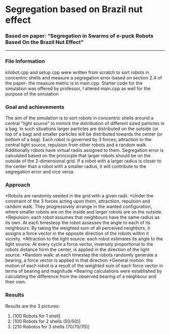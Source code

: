 # Segregation based on Brazil nut effect
### Based on paper: “Segregation in Swarms of e-puck Robots Based On the Brazil Nut Effect"
---
### File Information
kilobot.cpp and setup.cpp were written from scratch to sort robots in concentric shells and measure a segregation error-based on section 2.4 of the paper- the measure metric is in main.cpp.
Starter code for the simulation was offered by professor, I altered main.cpp as well for the purpose of the simulation

### Goal and achievements
The aim of the simulation is to sort robots in concentric shells around a central "light source" to mimick the distribution of different sized particles in a bag. In such situations larger particles are distributed on the outside (or top of a bag) and smaller particles will be distributed towards the center (or bottom of a bag). 
Each robot is governed by 3 forces, attraction to the central light source, repulsion from other robots and a random walk. Additionally robots have virtual radiis assigned to them. 
Segregation error is calculated based on the princicple that larger robots should be on the outside of the 2-dimensional grid. If a robot with a larger radius is closer to the center than a robot with a smaller radius, it will contribute to the segregation error and vice versa. 

### Approach
*Robots are randomly seeded in the grid with a given radii. 
*Under the constraint of the 3 forces acting upon them, attractiion, repulsion and random walk. They progressively arrange in the wanted configuration, where smaller robots are on the inside and larger robots are on the outside. 
*Repulsion: each robot assumes that neighbours have the same radius as its own. At each timesteop the robot assesses the angle to each of its neighbours. By taking the weighted sum of all perceived neighbors, it assigns a force vector in the opposite direction of the robots within it vicinity.
*Attraction to the light source: each robot estimates its angle to the light source. At every cycle a force vector, inversely proportional to the robots distance form the center, is applied in the direction of the light source. 
*Random walk: at each timestep the robots randomly generate a bearing, a force vector is applied in that direction
*General motion: the motion of each robot is a result of the weighted sum of each force vector in terms of bearing and magnitude
*Bearing calculations were established by calculating the difference from the observed bearing of a neighbour and their own. 

### Results 
Results are the 3 pictures: 
1. [100 Robots for 1 shell]
2. [100 Robots for 2 shells (50/50)]
3. [210 Robotos for 3 shells (70/70/70)]
